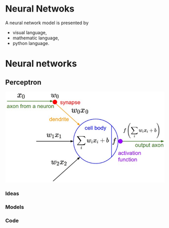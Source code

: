 # Neural Netwoks

A neural network model is presented by 
- visual language, 
- mathematic language, 
- python language.

# Neural networks

## Perceptron
<img src="neuron_model.jpeg">

### Ideas

### Models

### Code    
